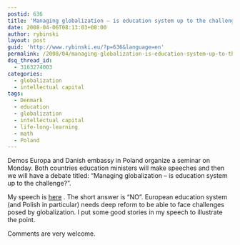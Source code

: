 ```yaml
---
postid: 636
title: 'Managing globalization – is education system up to the challenge?'
date: 2008-04-06T08:13:03+00:00
author: rybinski
layout: post
guid: 'http://www.rybinski.eu/?p=636&language=en'
permalink: /2008/04/managing-globalization-is-education-system-up-to-the-challenge/
dsq_thread_id:
  - 3163274003
categories:
  - globalization
  - intellectual capital
tags:
  - Denmark
  - education
  - globalization
  - intellectual capital
  - life-long-learning
  - math
  - Poland
---
```

Demos Europa and Danish embassy in Poland organize a seminar on Monday. Both countries education ministers will make speeches and then we will have a debate titled: “Managing globalization – is education system up to the challenge?”.

My speech is [here](http://www.rybinski.eu/resources/non-modules.d/dispatcher/dispatch.php?id=2335) . The short answer is “NO”. European education system (and Polish in particular) needs deep reform to be able to face challenges posed by globalization. I put some good stories in my speech to illustrate the point.

Comments are very welcome.
